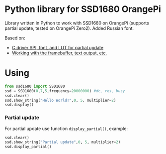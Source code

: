 # Python library for SSD1680 OrangePi
Library written in Python to work with SSD1680 on OrangePi (supports partial update, tested on OrangePi Zero2). Added Russian font. 

Based on:
  - [С driver SPI, font, and LUT for partial update](https://github.com/marko-pi/parallel/tree/main)
  - [Working with the framebuffer, text output, etc.](https://github.com/hfwang132/ssd1680-micropython-drivers/blob/main/ssd1680.py)

# Using
```python
from ssd1680 import SSD1680
ssd = SSD1680(8,7,5,frequency=20000000)	#dc, res, busy
ssd.clear()
ssd.show_string("Hello World!",0, 5, multiplier=2)
ssd.display()
```
### Partial update
For partial update use function ```display_partial()```, example:
```python
ssd.clear()
ssd.show_string("Partial update",0, 5, multiplier=2)
ssd.display_partial()
```
